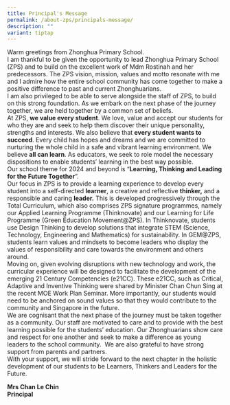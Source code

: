 ```yaml
---
title: Principal's Message
permalink: /about-zps/principals-message/
description: ""
variant: tiptap
---
```

<p>Warm greetings from Zhonghua Primary School.
<br>I am thankful to be given the opportunity to lead Zhonghua Primary School
(ZPS) and to build on the excellent work of Mdm Rostinah and her predecessors.
The ZPS vision, mission, values and motto resonate with me and I admire
how the entire school community has come together to make a positive difference
to past and current Zhonghuarians.
<br>I am also privileged to be able to serve alongside the staff of ZPS, to
build on this strong foundation. As we embark on the next phase of the
journey together, we are held together by a common set of beliefs.
<br>At ZPS, <strong>we value every student</strong>. We love, value and accept
our students for who they are and seek to help them discover their unique
personality, strengths and interests. We also believe that <strong>every student wants to succeed</strong>.
Every child has hopes and dreams and we are committed to nurturing the
whole child in a safe and vibrant learning environment. We believe <strong>all can learn</strong>.
As educators, we seek to role model the necessary dispositions to enable
students’ learning in the best way possible.
<br>Our school theme for 2024 and beyond is “<strong>Learning, Thinking and Leading for the Future Together</strong>”.
<br>Our focus in ZPS is to provide a learning experience to develop every
student into a self-directed <strong>learner</strong>, a creative and reflective <strong>thinker,</strong> and
a responsible and caring <strong>leader.</strong> This is developed progressively
through the Total Curriculum, which also comprises ZPS signature programmes,
namely our Applied Learning Programme (Thinknovate) and our Learning for
Life Programme (Green Education Movement@ZPS). In Thinknovate, students
use Design Thinking to develop solutions that integrate STEM (Science,
Technology, Engineering and Mathematics) for sustainability. In GEM@ZPS,
students learn values and mindsets to become leaders who display the values
of responsibility and care towards the environment and others around.
<br>Moving on, given evolving disruptions with new technology and work, the
curricular experience will be designed to facilitate the development of
the emerging 21 Century Competencies (e21CC). These e21CC, such as Critical,
Adaptive and Inventive Thinking were shared by Minister Chan Chun Sing
at the recent MOE Work Plan Seminar. More importantly, our students would
need to be anchored on sound values so that they would contribute to the
community and Singapore in the future.
<br>We are cognisant that the next phase of the journey must be taken together
as a community. Our staff are motivated to care and to provide with the
best learning possible for the students’ education. Our Zhonghuarians show
care and respect for one another and seek to make a difference as young
leaders to the school community. &nbsp;We are also grateful to have strong
support from parents and partners.
<br>With your support, we will stride forward to the next chapter in the holistic
development of our students to be Learners, Thinkers and Leaders for the
Future.</p>
<p><strong>Mrs Chan Le Chin</strong> 
<br><strong>Principal</strong>
</p>